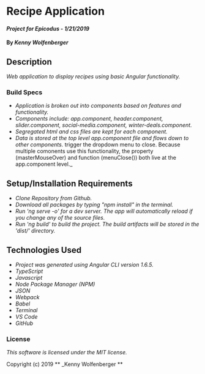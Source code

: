 # Recipe Application

#### _Project for Epicodus - 1/21/2019_

#### By _**Kenny Wolfenberger**_

## Description

_Web application to display recipes using basic Angular functionality._


### Build Specs
* _Application is broken out into components based on features and functionality._
* _Components include: app.component, header.component, slider.component, social-media.component, winter-deals.component._
* _Segregated html and css files are kept for each component._
* _Data is stored at the top level app.component file and flows down to other components._
 trigger the dropdown menu to close. Because multiple comonents use this functionality, the property (masterMouseOver) and function (menuClose()) both live at the app.component level._

## Setup/Installation Requirements
* _Clone Repository from Github._
* _Download all packages by typing "npm install" in the terminal._
* _Run 'ng serve -o' for a dev server. The app will automatically reload if you change any of the source files._
* _Run 'ng build' to build the project. The build artifacts will be stored in the 'dist/' directory._


## Technologies Used
* _Project was generated using Angular CLI version 1.6.5._
* _TypeScript_
* _Javascript_
* _Node Package Manager (NPM)_
* _JSON_
* _Webpack_
* _Babel_
* _Terminal_
* _VS Code_
* _GitHub_

### License

*This software is licensed under the MIT license.*

Copyright (c) 2019 ** _Kenny Wolfenberger **

